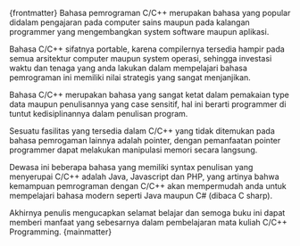 {frontmatter}
Bahasa pemrograman C/C++ merupakan bahasa yang popular didalam
pengajaran pada computer sains maupun pada kalangan programmer yang
mengembangkan system software maupun aplikasi.

Bahasa C/C++ sifatnya portable, karena compilernya tersedia hampir
pada semua arsitektur computer maupun system operasi, sehingga investasi
waktu dan tenaga yang anda lakukan dalam mempelajari bahasa pemrograman
ini memiliki nilai strategis yang sangat menjanjikan.

Bahasa C/C++ merupakan bahasa yang sangat ketat dalam pemakaian
type data maupun penulisannya yang case sensitif, hal ini berarti programmer
di tuntut kedisiplinannya dalam penulisan program.

Sesuatu fasilitas yang tersedia dalam C/C++ yang tidak ditemukan pada
bahasa pemrogaman lainnya adalah pointer, dengan pemanfaatan pointer
programmer dapat melakukan manipulasi memori secara langsung.

Dewasa ini beberapa bahasa yang memiliki syntax penulisan yang
menyerupai C/C++ adalah Java, Javascript dan PHP, yang artinya bahwa
kemampuan pemrograman dengan C/C++ akan mempermudah anda untuk
mempelajari bahasa modern seperti Java maupun C\# (dibaca C sharp).

Akhirnya penulis mengucapkan selamat belajar dan semoga buku ini
dapat memberi manfaat yang sebesarnya dalam pembelajaran mata kuliah
C/C++ Programming.
{mainmatter} 